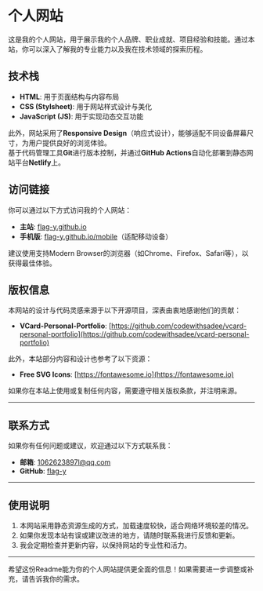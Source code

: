# 个人网站

这是我的个人网站，用于展示我的个人品牌、职业成就、项目经验和技能。通过本站，你可以深入了解我的专业能力以及我在技术领域的探索历程。

## 技术栈

- **HTML**: 用于页面结构与内容布局  
- **CSS (Stylsheet)**: 用于网站样式设计与美化  
- **JavaScript (JS)**: 用于实现动态交互功能  

此外，网站采用了**Responsive Design**（响应式设计），能够适配不同设备屏幕尺寸，为用户提供良好的浏览体验。  
基于代码管理工具**Git**进行版本控制，并通过**GitHub Actions**自动化部署到静态网站平台**Netlify**上。

## 访问链接

你可以通过以下方式访问我的个人网站：  
- **主站**: [flag-y.github.io](https://flag-y.github.io)  
- **手机版**: [flag-y.github.io/mobile](https://flag-y.github.io/mobile)（适配移动设备）  

建议使用支持Modern Browser的浏览器（如Chrome、Firefox、Safari等），以获得最佳体验。

## 版权信息

本网站的设计与代码灵感来源于以下开源项目，深表由衷地感谢他们的贡献：  
- **VCard-Personal-Portfolio**: [https://github.com/codewithsadee/vcard-personal-portfolio](https://github.com/codewithsadee/vcard-personal-portfolio)

此外，本站部分内容和设计也参考了以下资源：  
- **Free SVG Icons**: [https://fontawesome.io](https://fontawesome.io)  

如果你在本站上使用或复制任何内容，需要遵守相关版权条款，并注明来源。

---


## 联系方式

如果你有任何问题或建议，欢迎通过以下方式联系我：  

- **邮箱**: [1062623897l@qq.com](mailto:1062623897@qq.com)  
- **GitHub**: [flag-y](https://github.com/flag-y)  

---

## 使用说明

1. 本网站采用静态资源生成的方式，加载速度较快，适合网络环境较差的情况。  
2. 如果你发现本站有误或建议改进的地方，请随时联系我进行反馈和更新。  
3. 我会定期检查并更新内容，以保持网站的专业性和活力。

---

希望这份Readme能为你的个人网站提供更全面的信息！如果需要进一步调整或补充，请告诉我你的需求。
